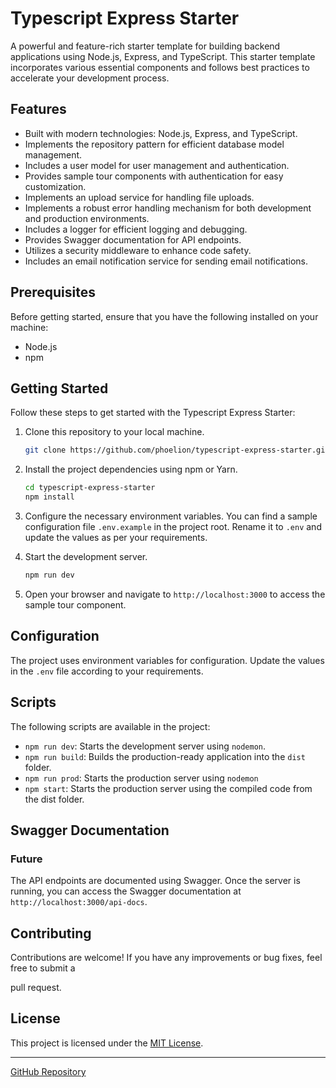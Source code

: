 # Typescript Express Starter

A powerful and feature-rich starter template for building backend applications using Node.js, Express, and TypeScript. This starter template incorporates various essential components and follows best practices to accelerate your development process.

## Features

- Built with modern technologies: Node.js, Express, and TypeScript.
- Implements the repository pattern for efficient database model management.
- Includes a user model for user management and authentication.
- Provides sample tour components with authentication for easy customization.
- Implements an upload service for handling file uploads.
- Implements a robust error handling mechanism for both development and production environments.
- Includes a logger for efficient logging and debugging.
- Provides Swagger documentation for API endpoints.
- Utilizes a security middleware to enhance code safety.
- Includes an email notification service for sending email notifications.

## Prerequisites

Before getting started, ensure that you have the following installed on your machine:

- Node.js
- npm

## Getting Started

Follow these steps to get started with the Typescript Express Starter:

1. Clone this repository to your local machine.

   ```bash
   git clone https://github.com/phoelion/typescript-express-starter.git
   ```

2. Install the project dependencies using npm or Yarn.

   ```bash
   cd typescript-express-starter
   npm install
   ```

3. Configure the necessary environment variables. You can find a sample configuration file `.env.example` in the project root. Rename it to `.env` and update the values as per your requirements.

4. Start the development server.

   ```bash
   npm run dev
   ```

5. Open your browser and navigate to `http://localhost:3000` to access the sample tour component.

## Configuration

The project uses environment variables for configuration. Update the values in the `.env` file according to your requirements.

## Scripts

The following scripts are available in the project:

- `npm run dev`: Starts the development server using `nodemon`.
- `npm run build`: Builds the production-ready application into the `dist` folder.
- `npm run prod`: Starts the production server using `nodemon`
- `npm start`: Starts the production server using the compiled code from the dist folder.

## Swagger Documentation

### Future

The API endpoints are documented using Swagger. Once the server is running, you can access the Swagger documentation at `http://localhost:3000/api-docs`.

## Contributing

Contributions are welcome! If you have any improvements or bug fixes, feel free to submit a

pull request.

## License

This project is licensed under the [MIT License](https://opensource.org/licenses/MIT).

---

[GitHub Repository](https://github.com/phoelion/typescript-express-starter)
